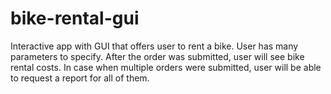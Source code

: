 # bike-rental-gui
Interactive app with GUI that offers user to rent a bike. User has many parameters to specify. After the order was submitted, user will see bike rental costs. In case when multiple orders were submitted, user will be able to request a report for all of them.
